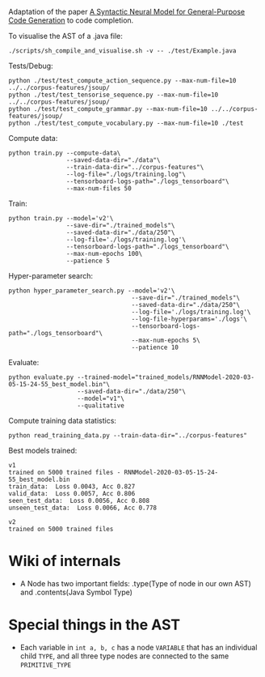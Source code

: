Adaptation of the paper [A Syntactic Neural Model for General-Purpose Code Generation](https://arxiv.org/abs/1704.01696) to code completion.

To visualise the AST of a .java file:
```
./scripts/sh_compile_and_visualise.sh -v -- ./test/Example.java
```

Tests/Debug:
```
python ./test/test_compute_action_sequence.py --max-num-file=10 ../../corpus-features/jsoup/
python ./test/test_tensorise_sequence.py --max-num-file=10 ../../corpus-features/jsoup/
python ./test/test_compute_grammar.py --max-num-file=10 ../../corpus-features/jsoup/
python ./test/test_compute_vocabulary.py --max-num-file=10 ./test
```

Compute data:
```
python train.py --compute-data\
                --saved-data-dir="./data"\
                --train-data-dir="../corpus-features"\
                --log-file="./logs/training.log"\
                --tensorboard-logs-path="./logs_tensorboard"\
                --max-num-files 50
```

Train:
```
python train.py --model='v2'\
                --save-dir="./trained_models"\
                --saved-data-dir="./data/250"\
                --log-file='./logs/training.log'\
                --tensorboard-logs-path="./logs_tensorboard"\
                --max-num-epochs 100\
                --patience 5
```

Hyper-parameter search:
```
python hyper_parameter_search.py --model='v2'\
                                  --save-dir="./trained_models"\
                                  --saved-data-dir="./data/250"\
                                  --log-file='./logs/training.log'\
                                  --log-file-hyperparams='./logs'\
                                  --tensorboard-logs-path="./logs_tensorboard"\
                                  --max-num-epochs 5\
                                  --patience 10
```

Evaluate:
```
python evaluate.py --trained-model="trained_models/RNNModel-2020-03-05-15-24-55_best_model.bin"\
                   --saved-data-dir="./data/250"\
                   --model="v1"\
                   --qualitative
```

Compute training data statistics:
```
python read_training_data.py --train-data-dir="../corpus-features"
```

Best models trained:
```
v1 
trained on 5000 trained files - RNNModel-2020-03-05-15-24-55_best_model.bin
train_data:  Loss 0.0043, Acc 0.827
valid_data:  Loss 0.0057, Acc 0.806
seen_test_data:  Loss 0.0056, Acc 0.808
unseen_test_data:  Loss 0.0066, Acc 0.778

v2
trained on 5000 trained files
```



# Wiki of internals
- A Node has two important fields: .type(Type of node in our own AST) and .contents(Java Symbol Type)  

# Special things in the AST
- Each variable in `int a, b, c` has a node `VARIABLE` that has an individual child `TYPE`, and all three type nodes are connected to the same `PRIMITIVE_TYPE` 